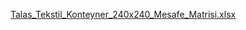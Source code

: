 [Talas_Tekstil_Konteyner_240x240_Mesafe_Matrisi.xlsx](https://github.com/user-attachments/files/19474883/Talas_Tekstil_Konteyner_240x240_Mesafe_Matrisi.xlsx)
